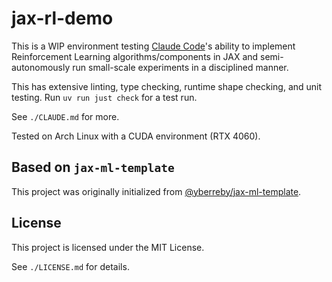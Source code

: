 # jax-rl-demo

This is a WIP environment testing [Claude Code](https://docs.anthropic.com/en/docs/claude-code/overview)'s ability to implement Reinforcement Learning algorithms/components in JAX and semi-autonomously run small-scale experiments in a disciplined manner.

This has extensive linting, type checking, runtime shape checking, and unit testing.
Run `uv run just check` for a test run.

See `./CLAUDE.md` for more.

Tested on Arch Linux with a CUDA environment (RTX 4060).

## Based on `jax-ml-template`

This project was originally initialized from [@yberreby/jax-ml-template](https://github.com/yberreby/jax-ml-template).

## License

This project is licensed under the MIT License.

See `./LICENSE.md` for details.
